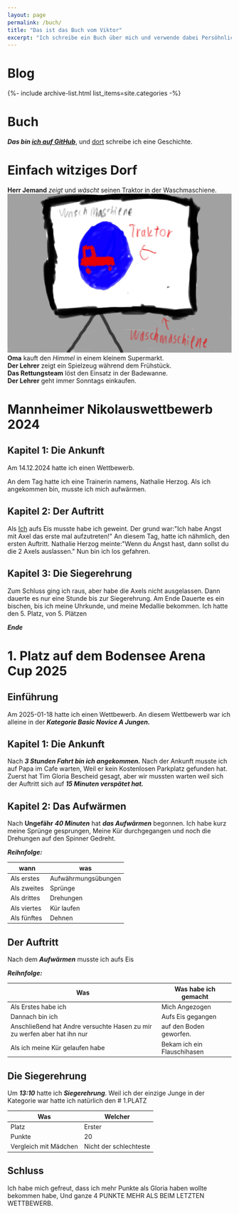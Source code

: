 ```yaml
---
layout: page
permalink: /buch/
title: "Das ist das Buch vom Viktor"
excerpt: "Ich schreibe ein Buch über mich und verwende dabei Persöhnliche Daten."
---
```


# Blog

{%- include archive-list.html list_items=site.categories -%}

# Buch

***Das bin [ich auf GitHub](https://github.com/viktor-chiarcos)***, und [dort](https://github.com/viktor-chiarcos/My-Book) schreibe ich eine Geschichte.

# Einfach witziges Dorf

**Herr Jemand** *zeigt* und *wäscht* seinen Traktor in der Waschmaschiene.\
![](/fotos/waschmaschiene_einfach_witziges_dorf.jpeg)
**Oma** kauft den *Himmel* in einem kleinem Supermarkt.\
**Der Lehrer** zeigt ein Spielzeug während dem Frühstück.\
**Das Rettungsteam** löst den Einsatz in der Badewanne.\
**Der Lehrer** geht immer Sonntags einkaufen.

# Mannheimer Nikolauswettbewerb 2024

## Kapitel 1: Die Ankunft

Am 14.12.2024 hatte ich einen Wettbewerb.

An dem Tag hatte ich eine Trainerin namens, Nathalie Herzog.
Als ich angekommen bin, musste ich mich aufwärmen.

## Kapitel 2: Der Auftritt

Als [Ich](https://github.com/viktor-chiarcos) aufs Eis musste habe ich geweint.
Der grund war:"Ich habe Angst mit Axel das erste mal aufzutreten!"
An diesem Tag, hatte ich nähmlich, den ersten Auftritt.
Nathalie Herzog meinte:"Wenn du Angst hast, dann sollst du die 2 Axels auslassen."
Nun bin ich los gefahren.

## Kapitel 3: Die Siegerehrung


Zum Schluss ging ich raus, aber habe die Axels nicht ausgelassen.
Dann dauerte es nur eine Stunde bis zur Siegerehrung.
Am Ende Dauerte es ein bischen, bis ich meine Uhrkunde, und meine Medallie bekommen.
Ich hatte den 5. Platz, von 5. Plätzen

***Ende***

# 1. Platz auf dem Bodensee Arena Cup 2025

## Einführung

Am 2025-01-18 hatte ich einen Wettbewerb.
An diesem Wettbewerb war ich alleine in der ***Kategorie Basic Novice A Jungen.***

## Kapitel 1: Die Ankunft

Nach ***3 Stunden Fahrt bin ich angekommen.***
Nach der Ankunft musste ich auf Papa im Cafe warten, Weil er kein Kostenlosen Parkplatz gefunden hat.
Zuerst hat Tim Gloria Bescheid gesagt, aber wir mussten warten weil sich der Auftritt sich auf ***15 Minuten verspätet hat.***

## Kapitel 2: Das Aufwärmen

Nach **Ungefähr** ***40 Minuten*** hat ***das Aufwärmen*** begonnen. 
Ich habe kurz meine Sprünge gesprungen, Meine Kür durchgegangen und noch die Drehungen auf den Spinner Gedreht.

   ***Reihnfolge:***

|wann | was |
|-----|-----|
|Als erstes |Aufwährmungsübungen|
|Als zweites|Sprünge|
|Als drittes|Drehungen|
|Als viertes|Kür laufen| 
|Als fünftes|Dehnen|

## Der Auftritt 

Nach dem ***Aufwärmen*** musste ich aufs Eis

***Reihnfolge:***

|Was | Was habe ich gemacht|
|----|---------------------|
|Als Erstes habe ich | Mich Angezogen|
|Dannach bin ich | Aufs Eis gegangen|
|Anschließend hat Andre versuchte Hasen zu mir zu werfen aber hat ihn nur |auf den Boden geworfen.|
|Als ich meine Kür gelaufen habe|Bekam ich ein Flauschihasen|


## Die Siegerehrung

Um ***13:10*** hatte ich ***Siegerehrung***.
Weil ich der einzige Junge in der Kategorie war hatte ich natürlich den # 1.PLATZ


|Was | Welcher|
|----|--------|
|Platz| Erster|
|Punkte|20|
|Vergleich mit Mädchen |Nicht der schlechteste|


## Schluss

Ich habe mich gefreut, dass ich mehr Punkte als Gloria haben wollte bekommen habe, Und ganze 4 PUNKTE MEHR ALS BEIM LETZTEN WETTBEWERB.
 
